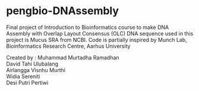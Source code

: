 # pengbio-DNAssembly
Final project of Introduction to Bioinformatics course to make DNA Assembly with Overlap Layout Consensus (OLC)
DNA sequence used in this project is Mucus SRA from NCBI. Code is partially inspired by Munch Lab, Bioinformatics Research Centre, Aarhus University

Created by : 
Muhammad Murtadha Ramadhan
<br/>David Tahi Ulubalang
<br/>Airlangga Visnhu Murthi
<br/>Widia Sereniti
<br/>Desi Putri Pertiwi
